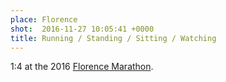 ```yaml
---
place: Florence
shot:  2016-11-27 10:05:41 +0000
title: Running / Standing / Sitting / Watching
---
```


1:4 at the 2016 [Florence Marathon](https://en.wikipedia.org/wiki/Florence_Marathon).
